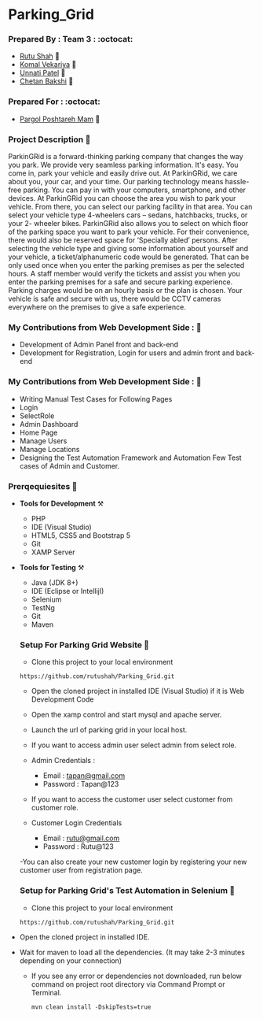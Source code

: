 # Parking_Grid

### Prepared By : Team 3 : :octocat:
- [Rutu Shah](#) :girl:
- [Komal Vekariya](#) :girl:
- [Unnati Patel](#) :girl:
- [Chetan Bakshi](#) :boy: 

### Prepared For : :octocat:
- [Pargol Poshtareh Mam](#) :girl:

### Project Description :open_book:
ParkinGRid is a forward-thinking parking company that changes the way you park. We provide very seamless parking information. It's easy. You come in, park your vehicle and easily drive out. At ParkinGRid, we care about you, your car, and your time. Our parking technology means hassle-free parking. You can pay in with your computers, smartphone, and other devices. At ParkinGRid you can choose the area you wish to park your vehicle. From there, you can select our parking facility in that area. You can select your vehicle type 4-wheelers cars – sedans, hatchbacks, trucks, or your 2- wheeler bikes. ParkinGRid also allows you to select on which floor of the parking space you want to park your vehicle. For their convenience, there would also be reserved space for ‘Specially abled’ persons. After selecting the vehicle type and giving some information about yourself and your vehicle, a ticket/alphanumeric code would be generated. That can be only used once when you enter the parking premises as per the selected hours. A staff member would verify the tickets and assist you when you enter the parking premises for a safe and secure parking experience. Parking charges would be on an hourly basis or the plan is chosen. Your vehicle is safe and secure with us, there would be CCTV cameras everywhere on the premises to give a safe experience.

### My Contributions from Web Development Side : :notebook_with_decorative_cover:
 - Development of Admin Panel front and back-end
 - Development for Registration, Login for users and admin front and back-end

### My Contributions from Web Development Side : :notebook_with_decorative_cover:
 - Writing Manual Test Cases for Following Pages 
  - Login
  - SelectRole
  - Admin Dashboard
  - Home Page
  - Manage Users
  - Manage Locations
 - Designing the Test Automation Framework and Automation Few Test cases of Admin and Customer.

### Prerqequiesites :open_book:

- **Tools for Development** :hammer_and_pick:
    - PHP 
    - IDE (Visual Studio)
    - HTML5, CSS5 and Bootstrap 5
    - Git
    - XAMP Server

- **Tools for Testing** :hammer_and_pick:
    - Java (JDK 8+)
    - IDE (Eclipse or IntellijI)
    - Selenium
    - TestNg
    - Git
    - Maven
    
    ### Setup For Parking Grid Website :notebook_with_decorative_cover:
    
     - Clone this project to your local environment

     `https://github.com/rutushah/Parking_Grid.git`
    
     - Open the cloned project in installed IDE (Visual Studio) if it is Web Development Code
     - Open the xamp control and start mysql and apache server.
     - Launch the url of parking grid in your local host.
    
    - If you want to access admin user select admin from select role.
    - Admin Credentials :
      - Email : tapan@gmail.com
      - Password : Tapan@123
      
     - If you want to access the customer user select customer from customer role.
     - Customer Login Credentials 
       - Email : rutu@gmail.com
       - Password : Rutu@123
      
     -You can also create your new customer login by registering your new customer user from registration page.
      
  ### Setup for Parking Grid's Test Automation in Selenium :notebook_with_decorative_cover:
    - Clone this project to your local environment

    `https://github.com/rutushah/Parking_Grid.git`

- Open the cloned project in installed IDE.
- Wait for maven to load all the dependencies. (It may take 2-3 minutes depending on your connection)
    - If you see any error or dependencies not downloaded, run below command on project root directory via Command Prompt or Terminal.

      `mvn clean install -DskipTests=true`
    
